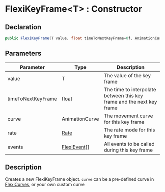# FlexiKeyFrame\<T> : Constructor
## Declaration
```cs
public FlexiKeyFrame(T value, float timeToNextKeyFrame=0f, AnimationCurve curve=null, Rate rate=Rate.time, FlexiEvent[] events=null)
```

## Parameters
| Parameter | Type | Description |
| - | - | - |
| value | T | The value of the key frame |
| timeToNextKeyFrame | float | The time to interpolate between this key frame and the next key frame |
| curve | AnimationCurve | The movement curve for this key frame |
| rate | [Rate](../Flexi/Rate.md) | The rate mode for this key frame |
| events | [FlexiEvent](../FlexiEvent/FlexiEvent.md)[] | All events to be called during this key frame |

## Description
Creates a new FlexiKeyFrame object. `curve` can be a pre-defined curve in [FlexiCurves](../FlexiCurves/FlexiCurves.md), or your own custom curve
